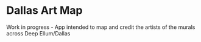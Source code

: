 # Dallas Art Map

Work in progress - App intended to map and credit the artists of the murals across Deep Ellum/Dallas
